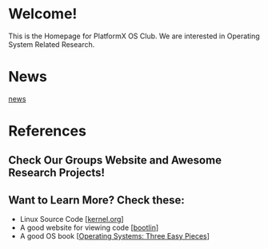# Welcome!

This is the Homepage for PlatformX OS Club. We are interested in Operating System Related Research. 

# News
[news](root.news)

# References

## Check Our Groups Website and Awesome Research Projects!

## Want to Learn More? Check these:
- Linux Source Code \[[kernel.org](https://www.kernel.org)\]
- A good website for viewing code \[[bootlin](https://elixir.bootlin.com/linux/latest/source)\]
- A good OS book \[[Operating Systems: Three Easy Pieces](https://pages.cs.wisc.edu/~remzi/OSTEP/)\]
